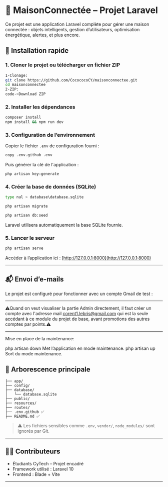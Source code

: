 # 🏡 MaisonConnectée – Projet Laravel

Ce projet est une application Laravel complète pour gérer une maison connectée : objets intelligents, gestion d’utilisateurs, optimisation énergétique, alertes, et plus encore.

## 🚀 Installation rapide

### 1. Cloner le projet ou télécharger en fichier ZIP

```bash
1-Clonage:
git clone https://github.com/CocococoCY/maisonconnectee.git
cd maisonconnectee
2-ZIP:
code->Download ZIP
```

### 2. Installer les dépendances

```bash
composer install
npm install && npm run dev
```

### 3. Configuration de l’environnement

Copier le fichier `.env` de configuration fourni :

```bash
copy .env.github .env
```

Puis générer la clé de l'application :

```bash
php artisan key:generate
```

### 4. Créer la base de données (SQLite)

```bash
type nul > database\database.sqlite

php artisan migrate

php artisan db:seed

```

Laravel utilisera automatiquement la base SQLite fournie.

### 5. Lancer le serveur

```bash
php artisan serve
```

Accéder à l’application ici : [http://127.0.0.1:8000](http://127.0.0.1:8000)

---

## 📬 Envoi d’e-mails

Le projet est configuré pour fonctionner avec un compte Gmail de test :

---

⚠️Quand on veut visualiser la partie Admin directement, il faut créer un compte avec l'adresse mail corent1.lebris@gmail.com qui est la seule accédant à ce module du projet de base, avant promotions des autres comptes par points.⚠️

---

Mise en place de la maintenance:

php artisan down    Met l’application en mode maintenance.
php artisan up    Sort du mode maintenance.

## 📁 Arborescence principale

```
├── app/
├── config/
├── database/
│   └── database.sqlite
├── public/
├── resources/
├── routes/
├── .env.github ✅
├── README.md ✅

```

> ⚠️ Les fichiers sensibles comme `.env`, `vendor/`, `node_modules/` sont ignorés par Git.

---


## 👨‍💻 Contributeurs

- Étudiants CyTech – Projet encadré 
- Framework utilisé : Laravel 10
- Frontend : Blade + Vite

---


